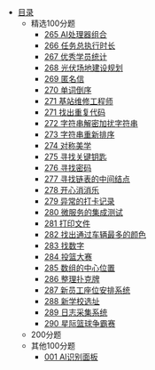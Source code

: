 * [目录](README.md)
    * 精选100分题
      * [265 AI处理器组合](choice100/265_AI-Processor-Combination.md)
      * [266 任务总执行时长](choice100/266_task-execute-total-time.md)  
      * [267 优秀学员统计](choice100/267_count-outstanding-students.md)  
      * [268 光伏场地建设规划](choice100/268_PV-site-construction-plan.md)  
      * [269 匿名信](choice100/269_anonymous-letter.md)  
      * [270 单词倒序](choice100/270_reverse-words.md)
      * [271 基站维修工程师](choice100/271_base-station-maintenance-engineer.md)
      * [271 找出重复代码](choice100/271_find-duplicate-codes.md)
      * [272 字符串解密加扰字符串](choice100/272_decrypt-string.md)
      * [273 字符串重新排序](choice100/273_rearrange-string.md)
      * [274 对称美学](choice100/274_symmetric-string.md)
      * [275 寻找关键钥匙](choice100/275_find-important-keys.md)
      * [276 寻找密码](choice100/276_find-key.md)
      * [277 寻找链表的中间结点](choice100/277_find-the-middle-node-of-the-linked-list.md)
      * [278 开心消消乐](choice100/278_have-fun.md)
      * [279 异常的打卡记录](choice100/279_abnormal-attendance-records.md)
      * [280 微服务的集成测试](choice100/280_integration-testing-of-microservices.md)  
      * [281 打印文件](choice100/281_print-file.md)
      * [282 找出通过车辆最多的颜色](choice100/282_count-vehicle-colors.md)
      * [283 找数字](choice100/283_find-number.md)
      * [284 投篮大赛](choice100/284_shooting-competition.md)
      * [285 数组的中心位置](choice100/285_the-middle-position-of-array.md)
      * [286 整理扑克牌](choice100/286_adjust-poker.md)
      * [287 新员工座位安排系统](choice100/287_seat-assignment.md)  
      * [288 新学校选址](choice100/288_choose-location-of-the-new-school.md)  
      * [289 日志采集系统](choice100/289_log-collection-system.md)  
      * [290 星际篮球争霸赛](choice100/290_star-basketball-competition.md)  
    * 200分题
    * 其他100分题
      * [001 AI识别面板](others100/001_AI-recognition-panel.md)

